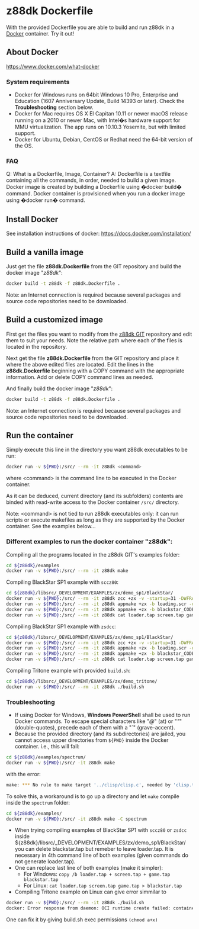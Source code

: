 # z88dk Dockerfile

With the provided Dockerfile you are able to build and run z88dk in a [Docker](https://www.docker.com/) container. Try it out!

## About Docker

https://www.docker.com/what-docker

### System requirements

* Docker for Windows runs on 64bit Windows 10 Pro, Enterprise and Education (1607 Anniversary Update, Build 14393 or later). Check the **Troubleshooting** section below.
* Docker for Mac requires OS X El Capitan 10.11 or newer macOS release running on a 2010 or newer Mac, with Intel�s hardware support for MMU virtualization. The app runs on 10.10.3 Yosemite, but with limited support.
* Docker for Ubuntu, Debian, CentOS or Redhat need the 64-bit version of the OS.

### FAQ

Q: What is a Dockerfile, Image, Container?
A: Dockerfile is a textfile containing all the commands, in order, needed to build a given image. Docker image is created by building a Dockerfile using �docker build� command. Docker container is provisioned when you run a docker image using  �docker run� command.

## Install Docker

See installation instructions of docker: https://docs.docker.com/installation/

## Build a vanilla image

Just get the file **z88dk.Dockerfile** from the GIT repository and build the docker image "_z88dk_":

```bash
docker build -t z88dk -f z88dk.Dockerfile .
```

Note: an Internet connection is required because several packages and source code repositories need to be downloaded.

## Build a customized image

First get the files you want to modify from the [z88dk GIT](https://github.com/z88dk/z88dk) repository and edit them to suit your needs. Note the relative path where each of the files is located in the repository.

Next  get the file **z88dk.Dockerfile** from the GIT repository and place it where the above edited files are located. Edit the lines in the **z88dk.Dockerfile** beginning with a COPY command with the appropriate information. Add or delete COPY command lines as needed.

And finally build the docker image "_z88dk_":

```bash
docker build -t z88dk -f z88dk.Dockerfile .
```

Note: an Internet connection is required because several packages and source code repositories need to be downloaded.

## Run the container

Simply execute this line in the directory you want z88dk executables to be run:

```bash
docker run -v ${PWD}:/src/ --rm -it z88dk <command>
```

where \<command\> is the command line to be executed in the Docker container.

As it can be deduced, current directory (and its subfolders) contents are binded with read-write access to the Docker container `/src/` directory.

Note: \<command\> is not tied to run z88dk executables only: it can run scripts or execute makefiles as long as they are supported by the Docker container. See the examples below...

### Different examples to run the docker container "z88dk":

Compiling all the programs located in the z88dk GIT's examples folder:
```bash
cd ${z88dk}/examples
docker run -v ${PWD}:/src/ --rm -it z88dk make
```

Compiling BlackStar SP1 example with `sccz80`:
```bash
cd ${z88dk}/libsrc/_DEVELOPMENT/EXAMPLES/zx/demo_sp1/BlackStar/
docker run -v ${PWD}:/src/ --rm -it z88dk zcc +zx -v -startup=31 -DWFRAMES=3 -clib=new -O3 @zproject.lst -o blackstar -pragma-include:zpragma.inc
docker run -v ${PWD}:/src/ --rm -it z88dk appmake +zx -b loading.scr -o screen.tap --blockname screen --org 16384 --noloader
docker run -v ${PWD}:/src/ --rm -it z88dk appmake +zx -b blackstar_CODE.bin -o game.tap --blockname game --org 25124 --noloader
docker run -v ${PWD}:/src/ --rm -it z88dk cat loader.tap screen.tap game.tap > blackstar.tap
```

Compiling BlackStar SP1 example with `zsdcc`:
```bash
cd ${z88dk}/libsrc/_DEVELOPMENT/EXAMPLES/zx/demo_sp1/BlackStar/
docker run -v ${PWD}:/src/ --rm -it z88dk zcc +zx -v -startup=31 -DWFRAMES=3 -clib=sdcc_iy -SO3 --max-allocs-per-node200000 --fsigned-char @zproject.lst -o blackstar -pragma-include:zpragma.inc
docker run -v ${PWD}:/src/ --rm -it z88dk appmake +zx -b loading.scr -o screen.tap --blockname screen --org 16384 --noloader
docker run -v ${PWD}:/src/ --rm -it z88dk appmake +zx -b blackstar_CODE.bin -o game.tap --blockname game --org 25124 --noloader
docker run -v ${PWD}:/src/ --rm -it z88dk cat loader.tap screen.tap game.tap > blackstar.tap
```

Compiling Tritone example with provided `build.sh`:
```bash
cd ${z88dk}/libsrc/_DEVELOPMENT/EXAMPLES/zx/demo_tritone/
docker run -v ${PWD}:/src/ --rm -it z88dk ./build.sh
```

### Troubleshooting

* If using Docker for Windows, **Windows PowerShell** shall be used to run Docker commands. To escape special characters like "*@*" (at) or "*"*" (double-quotes), precede each of them with a "*`*" (grave-accent).
* Because the provided directory (and its subdirectories) are jailed, you cannot access upper directories from `${PWD}` inside the Docker container.
i.e., this will fail:
```bash
cd ${z88dk}/examples/spectrum/
docker run -v ${PWD}:/src/ -it z88dk make
```
with the error:
```bash
make: *** No rule to make target '../clisp/clisp.c', needed by 'clisp.tap'.  Stop.
```
To solve this, a workaround is to go up a directory and let `make` compile inside the `spectrum` folder:
```bash
cd ${z88dk}/examples/
docker run -v ${PWD}:/src/ -it z88dk make -C spectrum
```
* When trying compiling examples of BlackStar SP1 with `sccz80` or `zsdcc` inside ${z88dk}/libsrc/_DEVELOPMENT/EXAMPLES/zx/demo_sp1/BlackStar/ you can delete blackstar.tap but remeber to leave loader.tap. It is necessary in 4th command line of both examples (given commands do not generate loader.tap).
* One can replace last line of both examples (make it simpler):
    * For Windows: `copy /b loader.tap + screen.tap + game.tap blackstar.tap`
    * For Linux: `cat loader.tap screen.tap game.tap > blackstar.tap`
* Compiling Tritone example on Linux can give error simmilar to
```bash
docker run -v ${PWD}:/src/ --rm -it z88dk ./build.sh
docker: Error response from daemon: OCI runtime create failed: container_linux.go:348: starting container process caused "exec: \"./build.sh\": permission denied": unknown.
```
One can fix it by giving build.sh exec permissions `(chmod a+x)`
